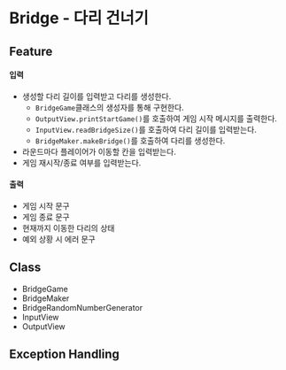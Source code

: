 # Bridge - 다리 건너기

## Feature

#### 입력

- 생성할 다리 길이를 입력받고 다리를 생성한다.
  - `BridgeGame`클래스의 생성자를 통해 구현한다.
  - `OutputView.printStartGame()`를 호출하여 게임 시작 메시지를 출력한다.
  - `InputView.readBridgeSize()`를 호출하여 다리 길이를 입력받는다.
  - `BridgeMaker.makeBridge()`를 호출하여 다리를 생성한다.
- 라운드마다 플레이어가 이동할 칸을 입력받는다.
- 게임 재시작/종료 여부를 입력받는다.

#### 출력

- 게임 시작 문구
- 게임 종료 문구
- 현재까지 이동한 다리의 상태
- 예외 상황 시 에러 문구

## Class
- BridgeGame
- BridgeMaker
- BridgeRandomNumberGenerator
- InputView
- OutputView

## Exception Handling